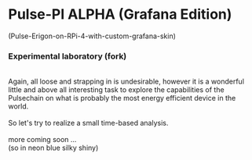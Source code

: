 # **Pulse-PI ALPHA (Grafana Edition)**
(Pulse-Erigon-on-RPi-4-with-custom-grafana-skin)
### Experimental laboratory (fork)
<br />
Again, all loose and strapping in is undesirable, however it is a wonderful little and above all interesting task to explore the capabilities of the Pulsechain on what is probably the most energy efficient device in the world. <br /><br />So let's try to realize a small time-based analysis.
<br /><br />
more coming soon ...
<br />
(so in neon blue silky shiny)
